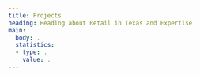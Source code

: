```yaml
---
title: Projects
heading: Heading about Retail in Texas and Expertise
main:
  body: .
  statistics:
  - type: .
    value: .
---
```

